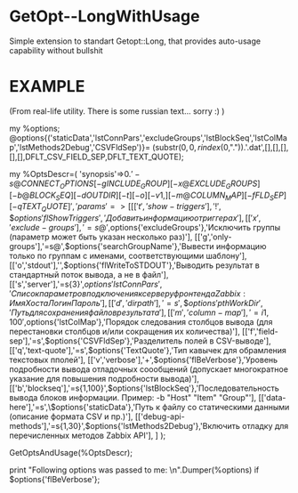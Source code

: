 GetOpt--LongWithUsage
=====================

Simple extension to standart Getopt::Long, that provides auto-usage capability without bullshit

EXAMPLE
=======

(From real-life utility. There is some russian text... sorry :) )

my %options;
@options{('staticData','lstConnPars','excludeGroups','lstBlockSeq','lstColMap','lstMethods2Debug','CSVFldSep')}=
         (substr($0,0,rindex($0,".")).'.dat',[],[],[],[],[],DFLT_CSV_FIELD_SEP,DFLT_TEXT_QUOTE);         

my %OptsDescr=(
            'synopsis'=>$0.' -s @CONNECT_OPTIONS [-g INCLUDE_GROUP] [-x @EXCLUDE_GROUPS] [-b @BLOCK_SEQ] [-d OUTDIR] [-t] [-o] [-v{1,}] [-m @COLUMN_MAP] [-f FLD_SEP] [-q TEXT_QUOTE]',
            'params'=>[
              [['t','show-triggers'],'!', \$options{'flShowTriggers'},'Добавить информацию о триггерах'],
              [['x','exclude-groups'],'=s@',$options{'excludeGroups'},'Исключить группы (параметр может быть указан несколько раз)'],
              [['g','only-groups'],'=s@',\$options{'searchGroupName'},'Вывести информацию только по группам с именами, соответствующими шаблону'],
              [['o','stdout'],'',\$options{'flWriteToSTDOUT'},'Выводить результат в стандартный поток вывода, а не в файл'],
              [['s','server'],'=s{3}',$options{'lstConnPars'},'Список параметров подключения к серверу фронтенда Zabbix: ИмяХоста Логин Пароль'],
              [['d','dirpath'],'=s',\$options{'pthWorkDir'},'Путь для сохранения файлов результата'],
              [['m','column-map'],'=i{1,100}',$options{'lstColMap'},'Порядок следования столбцов вывода (для перестановки столбцов и/или сокращения их количества)'],
              [['f','field-sep'],'=s',\$options{'CSVFldSep'},'Разделитель полей в CSV-выводе'],
              [['q','text-quote'],'=s',\$options{'TextQuote'},'Тип кавычек для обрамления текстовых пполей'],
              [['v','verbose'],'+',\$options{'flBeVerbose'},'Уровень подробности вывода отладочных соообщений (допускает многократное указание для повышения подробности вывода)'],
              [['b','blockseq'],'=s{1,100}',$options{'lstBlockSeq'},'Последовательность вывода блоков информации. Пример: -b "Host" "Item" "Group"'],
              [['data-here'],'=s',\$options{'staticData'},'Путь к файлу со статическими данными (описание формата CSV и пр.)'],
              [['debug-api-methods'],'=s{1,30}',$options{'lstMethods2Debug'},'Включить отладку для перечисленных методов Zabbix API'],
            ]
           );

GetOptsAndUsage(\%OptsDescr);

print "Following options was passed to me: \n".Dumper(\%options) if $options{'flBeVerbose'};


